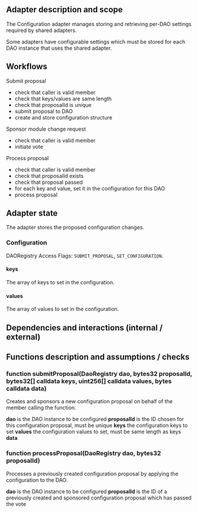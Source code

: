 ## Adapter description and scope

The Configuration adapter manages storing and retrieving per-DAO settings required by shared adapters.

Some adapters have configurable settings which must be stored for each DAO instance that uses the shared adapter.

## Workflows

Submit proposal

- check that caller is valid member
- check that keys/values are same length
- check that proposalId is unique
- submit proposal to DAO
- create and store configuration structure

Sponsor module change request

- check that caller is valid member
- initiate vote

Process proposal

- check that caller is valid member
- check that proposalId exists
- check that proposal passed
- for each key and value, set it in the configuration for this DAO
- process proposal

## Adapter state

The adapter stores the proposed configuration changes.

### Configuration

DAORegistry Access Flags: `SUBMIT_PROPOSAL`, `SET_CONFIGURATION`.

#### keys

The array of keys to set in the configuration.

#### values

The array of values to set in the configuration.

## Dependencies and interactions (internal / external)

## Functions description and assumptions / checks

### function submitProposal(DaoRegistry dao, bytes32 proposalId, bytes32[] calldata keys, uint256[] calldata values, bytes calldata data)

Creates and sponsors a new configuration proposal on behalf of the member calling the function.

**dao** is the DAO instance to be configured
**proposalId** is the ID chosen for this configuration proposal, must be unique
**keys** the configuration keys to set
**values** the configuration values to set, must be same length as keys
**data**

### function processProposal(DaoRegistry dao, bytes32 proposalId)

Processes a previously created configuration proposal by applying the configuration to the DAO.

**dao** is the DAO instance to be configured
**proposalId** is the ID of a previously created and sponsored configuration proposal which has passed the vote
